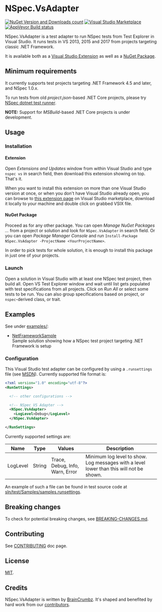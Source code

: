 # NSpec.VsAdapter

[![NuGet Version and Downloads count](https://buildstats.info/nuget/NSpec.VsAdapter)](https://www.nuget.org/packages/NSpec.VsAdapter) 
[![Visual Studio Marketplace](https://vsmarketplacebadge.apphb.com/version-short/GiuseppePiscopo.NSpecVSAdapter.svg)](https://marketplace.visualstudio.com/items?itemName=GiuseppePiscopo.NSpecVSAdapter) 
[![AppVeyor Build status](https://ci.appveyor.com/api/projects/status/5mmtg044ds5xx8xr/branch/master?svg=true)](https://ci.appveyor.com/project/BrainCrumbz/nspec-vsadapter/branch/master)

NSpec.VsAdapter is a test adapter to run NSpec tests from Test Explorer in 
Visual Studio. It runs tests in VS 2013, 2015 and 2017 from projects 
targeting classic .NET Framework.

It is available both as a [Visual Studio Extension](https://marketplace.visualstudio.com/items?itemName=GiuseppePiscopo.NSpecVSAdapter)
as well as a [NuGet Package](https://www.nuget.org/packages/NSpec.VsAdapter).

## Minimum requirements

It currently supports test projects targeting .NET Framework 4.5 and later, and 
NSpec 1.0.x.

To run tests from old *project.json*-based .NET Core projects, please try 
[NSpec dotnet test runner](https://www.nuget.org/packages/dotnet-test-nspec). 

**NOTE:** Support for *MSBuild*-based .NET Core projects is under development.

## Usage

### Installation

#### Extension

Open *Extensions and Updates* window from within Visual Studio and type 
`nspec vs` in search field, then download this extension showing on top. 
That's it.

When you want to install this extension on more than one Visual Studio version 
at once, or when you don't have Visual Studio already open, you can browse to 
[this extension page](https://marketplace.visualstudio.com/items?itemName=GiuseppePiscopo.NSpecVSAdapter) 
on Visual Studio marketplace, download it locally to your machine and double 
click on grabbed VSIX file.

#### NuGet Package

Proceed as for any other package. You can open *Manage NuGet Packages ...* 
from a project or solution and look for `NSpec.VsAdapter` in search field. 
Or you can open *Package Manager Console* and run `Install-Package NSpec.VsAdapter -ProjectName <YourProjectName>`.

In order to pick tests for whole solution, it is enough to install this package 
in just one of your projects.

### Launch

Open a solution in Visual Studio with at least one NSpec test project, then 
build all. Open VS Test Explorer window and wait until list gets populated 
with test specifications from all projects. Click on *Run All* or select some 
tests to be run. You can also group specifications based on project, or 
`nspec`-derived class, or trait.

## Examples

See under [examples/](./examples):

- [NetFrameworkSample](./examples/NetFrameworkSample)  
Sample solution showing how a NSpec test project targeting .NET Framework is setup

### Configuration

This Visual Studio test adapter can be configured by using a `.runsettings` 
file (see [MSDN](https://msdn.microsoft.com/en-us/library/jj635153.aspx)). 
Currently supported file format is:

```xml
<?xml version="1.0" encoding="utf-8"?>
<RunSettings>

  <!-- other configurations -->

  <!-- NSpec VS Adapter -->
  <NSpec.VsAdapter>
    <LogLevel>Debug</LogLevel>
  </NSpec.VsAdapter>

</RunSettings>
```

Currently supported settings are:

| Name | Type | Values | Description |
|------|------|--------|-------------|
| LogLevel | String | Trace, Debug, Info, Warn, Error | Minimum log level to show. Log messages with a level lower than this will not be shown. |

An example of such a file can be found in test source code at [sln/test/Samples/samples.runsettings](./sln/test/Samples/samples.runsettings).

## Breaking changes

To check for potential breaking changes, see [BREAKING-CHANGES.md](./BREAKING-CHANGES.md).

## Contributing

See [CONTRIBUTING](./CONTRIBUTING.md) doc page.

## License

[MIT](./LICENSE.txt).

## Credits

NSpec.VsAdapter is written by [BrainCrumbz](http://www.braincrumbz.com). It's shaped and
benefited by hard work from our [contributors](https://github.com/nspec/NSpec.VsAdapter/contributors).
